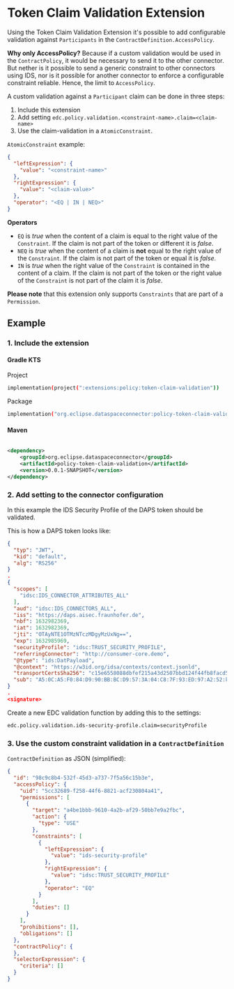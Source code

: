 # Token Claim Validation Extension

Using the Token Claim Validation Extension it's possible to add configurable validation against `Participants` in
the `ContractDefinition.AccessPolicy`.

**Why only AccessPolicy?** Because if a custom validation would be used in the `ContractPolicy`, it would be necessary
to send it to the other connector. But nether is it possible to send a generic constraint to other connectors using IDS,
nor is it possible for another connector to enforce a configurable constraint reliable. Hence, the limit
to `AccessPolicy`.

A custom validation against a `Participant` claim can be done in three steps:

1. Include this extension
2. Add setting `edc.policy.validation.<constraint-name>.claim=<claim-name>`
3. Use the claim-validation in a `AtomicConstraint`.

`AtomicConstraint` example:

```json
{
  "leftExpression": {
    "value": "<constraint-name>"
  },
  "rightExpression": {
    "value": "<claim-value>"
  },
  "operator": "<EQ | IN | NEQ>"
}
```

**Operators**

- `EQ` is _true_ when the content of a claim is equal to the right value of the `Constraint`. If the claim is not part
  of the token or different it is _false_.
- `NEQ` is _true_ when the content of a claim is **not** equal to the right value of the `Constraint`. If the claim is
  not part of the token or equal it is _false_.
- `IN` is _true_ when the right value of the `Constraint` is contained in the content of a claim. If the claim is not
  part of the token or the right value of the `Constraint` is not part of the claim it is _false_.

**Please note** that this extension only supports `Constraints` that are part of a `Permission`.

## Example

### 1. Include the extension

#### Gradle KTS

Project
```bash
implementation(project(":extensions:policy:token-claim-validation"))
```

Package
```bash
implementation("org.eclipse.dataspaceconnector:policy-token-claim-validation:0.0.1-SNAPSHOT")
```

#### Maven

```xml

<dependency>
    <groupId>org.eclipse.dataspaceconnector</groupId>
    <artifactId>policy-token-claim-validation</artifactId>
    <version>0.0.1-SNAPSHOT</version>
</dependency> 
```

### 2. Add setting to the connector configuration

In this example the IDS Security Profile of the DAPS token should be validated.

This is how a DAPS token looks like:

```json
{
  "typ": "JWT",
  "kid": "default",
  "alg": "RS256"
}
.
{
  "scopes": [
    "idsc:IDS_CONNECTOR_ATTRIBUTES_ALL"
  ],
  "aud": "idsc:IDS_CONNECTORS_ALL",
  "iss": "https://daps.aisec.fraunhofer.de",
  "nbf": 1632982369,
  "iat": 1632982369,
  "jti": "OTAyNTE1OTMzNTczMDgyMzUxNg==",
  "exp": 1632985969,
  "securityProfile": "idsc:TRUST_SECURITY_PROFILE",
  "referringConnector": "http://consumer-core.demo",
  "@type": "ids:DatPayload",
  "@context": "https://w3id.org/idsa/contexts/context.jsonld",
  "transportCertsSha256": "c15e6558088dbfef215a43d2507bbd124f44fb8facd561c14561a2c1a669d0e0",
  "sub": "A5:0C:A5:F0:84:D9:90:BB:BC:D9:57:3A:04:C8:7F:93:ED:97:A2:52:keyid:CB:8C:C7:B6:85:79:A8:23:A6:CB:15:AB:17:50:2F:E6:65:43:5D:E8"
}
.
<signature>
```

Create a new EDC validation function by adding this to the settings:

```bash
edc.policy.validation.ids-security-profile.claim=securityProfile
```

### 3. Use the custom constraint validation in a `ContractDefinition`

`ContractDefinition` as JSON (simplified):

```json
{
  "id": "98c9c8b4-532f-45d3-a737-7f5a56c15b3e",
  "accessPolicy": {
    "uid": "5cc32689-f258-44f6-8821-acf230804a41",
    "permissions": [
      {
        "target": "a4be1bbb-9610-4a2b-af29-50bb7e9a2fbc",
        "action": {
          "type": "USE"
        },
        "constraints": [
          {
            "leftExpression": {
              "value": "ids-security-profile"
            },
            "rightExpression": {
              "value": "idsc:TRUST_SECURITY_PROFILE"
            },
            "operator": "EQ"
          }
        ],
        "duties": []
      }
    ],
    "prohibitions": [],
    "obligations": []
  },
  "contractPolicy": {
  },
  "selectorExpression": {
    "criteria": []
  }
}
```
